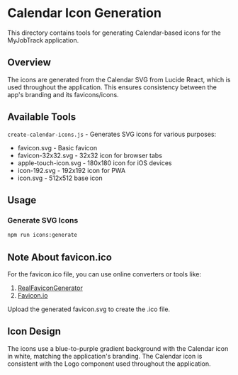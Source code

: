 # Calendar Icon Generation

This directory contains tools for generating Calendar-based icons for the MyJobTrack application.

## Overview

The icons are generated from the Calendar SVG from Lucide React, which is used throughout the application. This ensures consistency between the app's branding and its favicons/icons.

## Available Tools

`create-calendar-icons.js` - Generates SVG icons for various purposes:
- favicon.svg - Basic favicon
- favicon-32x32.svg - 32x32 icon for browser tabs
- apple-touch-icon.svg - 180x180 icon for iOS devices
- icon-192.svg - 192x192 icon for PWA
- icon.svg - 512x512 base icon

## Usage

### Generate SVG Icons

```bash
npm run icons:generate
```

## Note About favicon.ico

For the favicon.ico file, you can use online converters or tools like:
1. [RealFaviconGenerator](https://realfavicongenerator.net/)
2. [Favicon.io](https://favicon.io/favicon-converter/)

Upload the generated favicon.svg to create the .ico file.

## Icon Design

The icons use a blue-to-purple gradient background with the Calendar icon in white, matching the application's branding. The Calendar icon is consistent with the Logo component used throughout the application.
